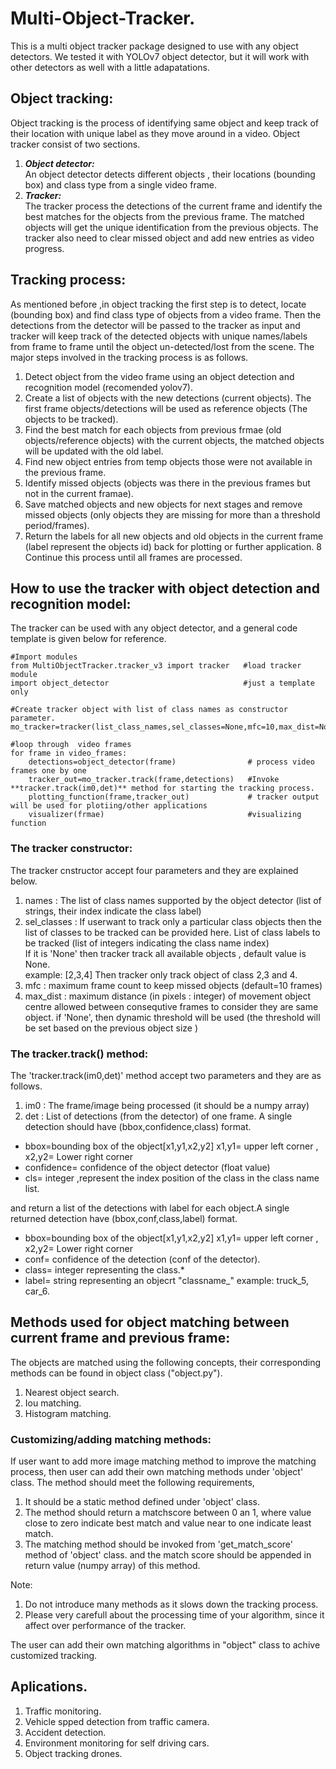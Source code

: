 # Multi-Object-Tracker.
This is a multi object tracker package designed to use with any object detectors. We tested it with YOLOv7 object detector, but it will work with other detectors as well with a little adapatations.

## Object tracking:
Object tracking is the process of identifying same object and keep track of their location with unique label as they move around in a video. Object tracker consist of two sections.
1. ***Object detector:***  
An object detector detects different objects , their locations (bounding box) and class type from a single video frame.
2. ***Tracker:***  
The tracker process the detections of the current frame and  identify the best matches for the objects from the previous frame. The matched objects will get the unique identification from the previous objects. The tracker also need to clear missed object and add new entries as video progress. 

## Tracking process:
As mentioned before ,in object tracking the first step is to detect, locate (bounding box) and find class type of objects from a video frame. Then the detections from the detector will be  passed to the tracker as input and tracker will keep track of the detected objects with unique names/labels from frame to frame until the object un-detected/lost from the scene. The major steps involved in the tracking process is as follows. 
   1. Detect object from the video frame using an object detection and recognition model (recomended yolov7).
   2. Create a list of objects with the new detections (current objects). The first frame objects/detections will be used as reference objects (The objects to be tracked).
   3. Find the best match for each objects from previous frmae (old objects/reference objects) with the current objects, the matched objects will be updated with the old label.
   4. Find new object entries from temp objects those were not available in the previous frame.
   5. Identify missed objects (objects was there in the previous frames but not in the current framae).
   6. Save matched objects and new objects for next stages and remove missed objects (only objects they are missing for more than a threshold period/frames).
   7. Return the labels for all new objects and old objects in the current frame (label represent the objects id) back for plotting or further application.
   8 Continue this process until all frames are processed.

## How to use the tracker with object detection and recognition model:
The tracker can be used with any object detector, and a general code template is given below for reference. 
   ```
   #Import modules
   from MultiObjectTracker.tracker_v3 import tracker   #load tracker module 
   import object_detector                              #just a template only
 
   #Create tracker object with list of class names as constructor parameter. 
   mo_tracker=tracker(list_class_names,sel_classes=None,mfc=10,max_dist=None)
       
   #loop through  video frames
   for frame in video_frames:
       detections=object_detector(frame)                # process video frames one by one
       tracker_out=mo_tracker.track(frame,detections)   #Invoke **tracker.track(im0,det)** method for starting the tracking process.
       plotting_function(frame,tracker_out)             # tracker output will be used for plotiing/other applications
       visualizer(frmae)                                #visualizing function
   ```
### The tracker constructor:
The tracker cnstructor accept four parameters and they are explained below.   
   1. names       : The list of class names supported by the object detector (list of strings, their index indicate the class label)        
   2. sel_classes    : If userwant to track only a particular class objects then the list of classes to be tracked can be provided here. 
      List of class labels to be tracked (list of integers indicating the class name index)   
      If it is 'None' then tracker track all available objects , default value is None.         
      example: [2,3,4] Then tracker only track object of class 2,3 and 4.                
   3. mfc         : maximum frame count to keep missed objects (default=10 frames)
   4. max_dist    : maximum distance (in pixels : integer) of movement object centre allowed between consequtive frames to consider they are same object.
      if 'None', then dynamic threshold will be used (the threshold will be set based on the previous object size )
      
### The tracker.track() method:
The 'tracker.track(im0,det)' method accept two parameters and they are as follows.  
   1. im0 : The frame/image being processed (it should be a numpy array)  
   2. det : List of detections (from the detector) of one frame. 
   A single detection should have (bbox,confidence,class) format.              
   * bbox=bounding box of the object[x1,y1,x2,y2]   x1,y1= upper left corner , x2,y2= Lower right corner  
   * confidence= confidence of the object detector (float value)  
   * cls= integer ,represent the index position of the class in the class name list.

 and return a list of the detections with label for each object.A single returned detection have (bbox,conf,class,label) format.  
   * bbox=bounding box of the object[x1,y1,x2,y2]  x1,y1= upper left corner , x2,y2= Lower right corner 
   * conf= confidence of the detection (conf of the detector).
   * class= integer representing the class.*
   * label= string representing an objecrt "classname_<id>"   example: truck_5, car_6.

## Methods used for object matching between current frame and previous frame:
The objects are matched using the following concepts, their corresponding methods can be found in object class ("object.py").
1. Nearest object search.
2. Iou matching.
3. Histogram matching.

### Customizing/adding matching methods:
If user want to add more image matching method to improve the matching process, then user can add their own matching methods under 'object' class.
The method should meet the following requirements,
1. It should be a static method defined under 'object' class.
2. The method should return a matchscore between 0 an 1, where value close to zero indicate best match and value near to one indicate least match.
3. The matching method should be invoked from 'get_match_score' method of 'object' class. and the match score should be appended in return value (numpy array) of this method.

Note: 
1. Do not introduce many methods as it slows down the tracking process. 
2. Please very carefull about the processing time of your algorithm, since it affect over performance of the tracker.


The user can add their own matching algorithms in "object" class to achive customized tracking.
## Aplications.
1. Traffic monitoring.
2. Vehicle spped detection from traffic camera.
3. Accident detection.
4. Environment monitoring for self driving cars.
5. Object tracking drones.



         
         
